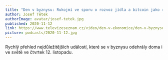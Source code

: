 ```yaml
---
title: "Den v byznysu: Rukojmí ve sporu o rozvoz jídla a bitcoin jako referendum"
author: Josef Tětek
authorImage: avatar/josef-tetek.jpg
published: 2020-11-12
link: https://www.televizeseznam.cz/video/den-v-ekonomice/den-v-byznysu-rukojmi-ve-sporu-o-rozvoz-jidla-a-bitcoin-jako-referendum-64111357
picture: podcasts/2020-11-12.jpg
---
```


Rychlý přehled nejdůležitějších událostí, které se v byznysu odehrály doma i ve světě ve čtvrtek 12. listopadu.
